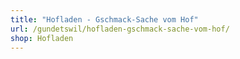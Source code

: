 ```yaml
---
title: "Hofladen - Gschmack-Sache vom Hof"
url: /gundetswil/hofladen-gschmack-sache-vom-hof/
shop: Hofladen
---
```


